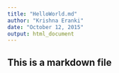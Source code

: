 ```yaml
---
title: "HelloWorld.md"
author: "Krishna Eranki"
date: "October 12, 2015"
output: html_document
---
```


## This is a markdown file
